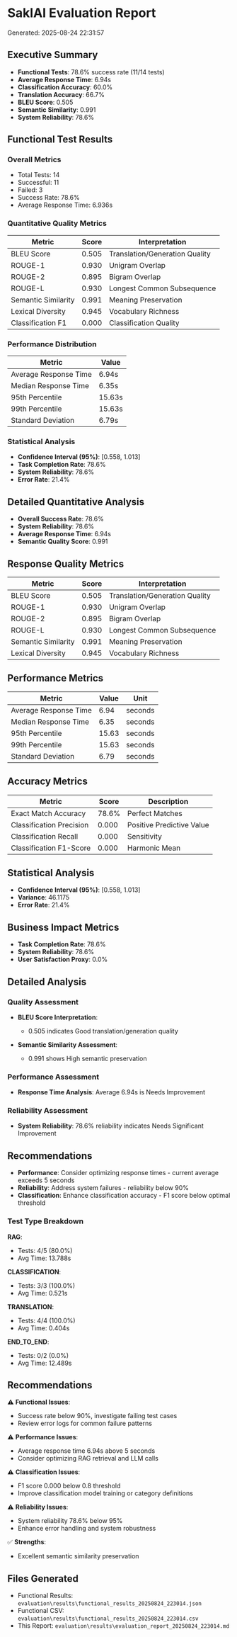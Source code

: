 # SaklAI Evaluation Report
Generated: 2025-08-24 22:31:57

## Executive Summary

- **Functional Tests**: 78.6% success rate (11/14 tests)
- **Average Response Time**: 6.94s
- **Classification Accuracy**: 60.0%
- **Translation Accuracy**: 66.7%
- **BLEU Score**: 0.505
- **Semantic Similarity**: 0.991
- **System Reliability**: 78.6%

## Functional Test Results

### Overall Metrics
- Total Tests: 14
- Successful: 11
- Failed: 3
- Success Rate: 78.6%
- Average Response Time: 6.936s

### Quantitative Quality Metrics

| Metric | Score | Interpretation |
|--------|-------|----------------|
| BLEU Score | 0.505 | Translation/Generation Quality |
| ROUGE-1 | 0.930 | Unigram Overlap |
| ROUGE-2 | 0.895 | Bigram Overlap |
| ROUGE-L | 0.930 | Longest Common Subsequence |
| Semantic Similarity | 0.991 | Meaning Preservation |
| Lexical Diversity | 0.945 | Vocabulary Richness |
| Classification F1 | 0.000 | Classification Quality |

### Performance Distribution

| Metric | Value |
|--------|-------|
| Average Response Time | 6.94s |
| Median Response Time | 6.35s |
| 95th Percentile | 15.63s |
| 99th Percentile | 15.63s |
| Standard Deviation | 6.79s |

### Statistical Analysis

- **Confidence Interval (95%)**: [0.558, 1.013]
- **Task Completion Rate**: 78.6%
- **System Reliability**: 78.6%
- **Error Rate**: 21.4%


## Detailed Quantitative Analysis

- **Overall Success Rate**: 78.6%
- **System Reliability**: 78.6%
- **Average Response Time**: 6.94s
- **Semantic Quality Score**: 0.991

## Response Quality Metrics
| Metric | Score | Interpretation |
|--------|-------|----------------|
| BLEU Score | 0.505 | Translation/Generation Quality |
| ROUGE-1 | 0.930 | Unigram Overlap |
| ROUGE-2 | 0.895 | Bigram Overlap |
| ROUGE-L | 0.930 | Longest Common Subsequence |
| Semantic Similarity | 0.991 | Meaning Preservation |
| Lexical Diversity | 0.945 | Vocabulary Richness |

## Performance Metrics
| Metric | Value | Unit |
|--------|-------|------|
| Average Response Time | 6.94 | seconds |
| Median Response Time | 6.35 | seconds |
| 95th Percentile | 15.63 | seconds |
| 99th Percentile | 15.63 | seconds |
| Standard Deviation | 6.79 | seconds |

## Accuracy Metrics
| Metric | Score | Description |
|--------|-------|-------------|
| Exact Match Accuracy | 78.6% | Perfect Matches |
| Classification Precision | 0.000 | Positive Predictive Value |
| Classification Recall | 0.000 | Sensitivity |
| Classification F1-Score | 0.000 | Harmonic Mean |

## Statistical Analysis
- **Confidence Interval (95%)**: [0.558, 1.013]
- **Variance**: 46.1175
- **Error Rate**: 21.4%

## Business Impact Metrics
- **Task Completion Rate**: 78.6%
- **System Reliability**: 78.6%
- **User Satisfaction Proxy**: 0.0%

## Detailed Analysis

### Quality Assessment
- **BLEU Score Interpretation**:
  - 0.505 indicates Good translation/generation quality

- **Semantic Similarity Assessment**:
  - 0.991 shows High semantic preservation

### Performance Assessment
- **Response Time Analysis**: Average 6.94s is Needs Improvement

### Reliability Assessment
- **System Reliability**: 78.6% reliability indicates Needs Significant Improvement

## Recommendations

- **Performance**: Consider optimizing response times - current average exceeds 5 seconds
- **Reliability**: Address system failures - reliability below 90%
- **Classification**: Enhance classification accuracy - F1 score below optimal threshold

### Test Type Breakdown
**RAG**:
- Tests: 4/5 (80.0%)
- Avg Time: 13.788s

**CLASSIFICATION**:
- Tests: 3/3 (100.0%)
- Avg Time: 0.521s

**TRANSLATION**:
- Tests: 4/4 (100.0%)
- Avg Time: 0.404s

**END_TO_END**:
- Tests: 0/2 (0.0%)
- Avg Time: 12.489s

## Recommendations

⚠️ **Functional Issues**:
- Success rate below 90%, investigate failing test cases
- Review error logs for common failure patterns

⚠️ **Performance Issues**:
- Average response time 6.94s above 5 seconds
- Consider optimizing RAG retrieval and LLM calls

⚠️ **Classification Issues**:
- F1 score 0.000 below 0.8 threshold
- Improve classification model training or category definitions

⚠️ **Reliability Issues**:
- System reliability 78.6% below 95%
- Enhance error handling and system robustness

✅ **Strengths**:
- Excellent semantic similarity preservation

## Files Generated

- Functional Results: `evaluation\results\functional_results_20250824_223014.json`
- Functional CSV: `evaluation\results\functional_results_20250824_223014.csv`
- This Report: `evaluation\results\evaluation_report_20250824_223014.md`
